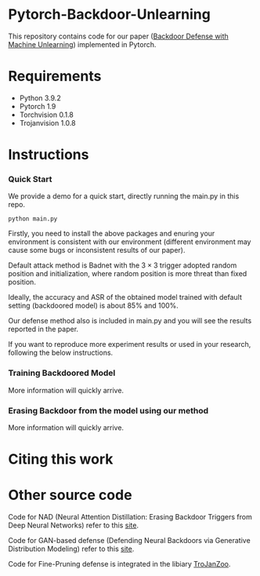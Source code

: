# Pytorch-Backdoor-Unlearning

This repository contains code for our paper ([Backdoor Defense with Machine Unlearning]()) implemented in Pytorch.

# Requirements
+ Python 3.9.2
+ Pytorch 1.9
+ Torchvision 0.1.8
+ Trojanvision 1.0.8

# Instructions

### Quick Start
We provide a demo for a quick start, directly running the main.py in this repo.
```
python main.py
```
Firstly, you need to install the above packages and enuring your environment is consistent with our environment (different environment may cause some bugs or inconsistent results of our paper).

Default attack method is Badnet with the $3 \times 3$ trigger adopted random position and initialization, where random position is more threat than fixed position.

Ideally, the accuracy and ASR of the obtained model trained with default setting (backdoored model) is about 85% and 100%.

Our defense method also is included in main.py and you will see the results reported in the paper.

If you want to reproduce more experiment results or used in your research, following the below instructions.


### Training Backdoored Model
More information will quickly arrive.

### Erasing Backdoor from the model using our method
More information will quickly arrive.

# Citing this work


# Other source code

Code for NAD (Neural Attention Distillation: Erasing Backdoor Triggers from Deep Neural Networks) refer to this [site](https://gitee.com/mcdragon/NAD).

Code for GAN-based defense (Defending Neural Backdoors via Generative Distribution Modeling) refer to this [site](https://github.com/superrrpotato/Defending-Neural-Backdoors-via-Generative-Distribution-Modeling).

Code for Fine-Pruning defense is integrated in the libiary [TroJanZoo](https://github.com/ain-soph/trojanzoo).
